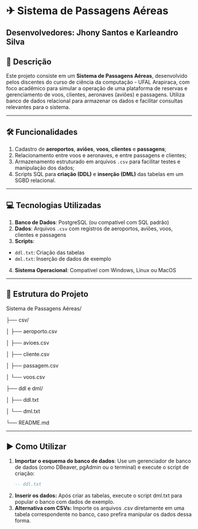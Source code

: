 # ✈ Sistema de Passagens Aéreas

  Desenvolvedores: Jhony Santos e Karleandro Silva
--
## 📌 Descrição

Este projeto consiste em um **Sistema de Passagens Aéreas**, desenvolvido pelos discentes do curso de ciência da computação - UFAL Arapiraca, com foco acadêmico para simular a operação de uma plataforma de reservas e gerenciamento de voos, clientes, aeronaves (aviões) e passagens. Utiliza banco de dados relacional para armazenar os dados e facilitar consultas relevantes para o sistema.

---

## 🛠️ Funcionalidades

1. Cadastro de **aeroportos**, **aviões**, **voos**, **clientes** e **passagens**;
2. Relacionamento entre voos e aeronaves, e entre passagens e clientes;
3. Armazenamento estruturado em arquivos `.csv` para facilitar testes e manipulação dos dados;
4. Scripts SQL para **criação (DDL)** e **inserção (DML)** das tabelas em um SGBD relacional.

---

## 💻 Tecnologias Utilizadas

1. **Banco de Dados**: PostgreSQL (ou compatível com SQL padrão)
2. **Dados**: Arquivos `.csv` com registros de aeroportos, aviões, voos, clientes e passagens
3. **Scripts**:
  - `ddl.txt`: Criação das tabelas
  - `dml.txt`: Inserção de dados de exemplo
4. **Sistema Operacional**: Compatível com Windows, Linux ou MacOS

---

## 📂 Estrutura do Projeto

Sistema de Passagens Aéreas/

├── csv/

│ ├── aeroporto.csv

│ ├── avioes.csv

│ ├── cliente.csv

│ ├── passagem.csv

│ └── voos.csv

├── ddl e dml/

│ ├── ddl.txt

│ └── dml.txt

└── README.md

---

## ▶️ Como Utilizar

1. **Importar o esquema do banco de dados**:
   Use um gerenciador de banco de dados (como DBeaver, pgAdmin ou o terminal) e execute o script de criação:
   ```sql
   -- ddl.txt
2. **Inserir os dados:** Após criar as tabelas, execute o script dml.txt para popular o banco com dados de exemplo.
3. **Alternativa com CSVs:** Importe os arquivos .csv diretamente em uma tabela correspondente no banco, caso prefira manipular os dados dessa forma.
